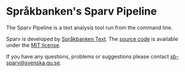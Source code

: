 # Språkbanken's Sparv Pipeline

The Sparv Pipeline is a text analysis tool run from the command line.

Sparv is developed by [Språkbanken Text](https://spraakbanken.gu.se/). The
[source code](https://github.com/spraakbanken/sparv-pipeline) is available under the
[MIT license](https://opensource.org/licenses/MIT).

If you have any questions, problems or suggestions please contact <sb-sparv@svenska.gu.se>.

